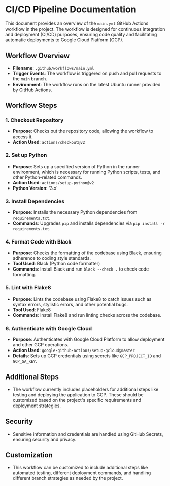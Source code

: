 # CI/CD Pipeline Documentation

This document provides an overview of the `main.yml` GitHub Actions workflow in the project. The workflow is designed for continuous integration and deployment (CI/CD) purposes, ensuring code quality and facilitating automatic deployments to Google Cloud Platform (GCP).

## Workflow Overview

- **Filename**: `.github/workflows/main.yml`
- **Trigger Events**: The workflow is triggered on push and pull requests to the `main` branch.
- **Environment**: The workflow runs on the latest Ubuntu runner provided by GitHub Actions.

## Workflow Steps

### 1. Checkout Repository

- **Purpose**: Checks out the repository code, allowing the workflow to access it.
- **Action Used**: `actions/checkout@v2`

### 2. Set up Python

- **Purpose**: Sets up a specified version of Python in the runner environment, which is necessary for running Python scripts, tests, and other Python-related commands.
- **Action Used**: `actions/setup-python@v2`
- **Python Version**: '3.x'

### 3. Install Dependencies

- **Purpose**: Installs the necessary Python dependencies from `requirements.txt`.
- **Commands**: Upgrades `pip` and installs dependencies via `pip install -r requirements.txt`.

### 4. Format Code with Black

- **Purpose**: Checks the formatting of the codebase using Black, ensuring adherence to coding style standards.
- **Tool Used**: Black (Python code formatter)
- **Commands**: Install Black and run `black --check .` to check code formatting.

### 5. Lint with Flake8

- **Purpose**: Lints the codebase using Flake8 to catch issues such as syntax errors, stylistic errors, and other potential bugs.
- **Tool Used**: Flake8
- **Commands**: Install Flake8 and run linting checks across the codebase.

### 6. Authenticate with Google Cloud

- **Purpose**: Authenticates with Google Cloud Platform to allow deployment and other GCP operations.
- **Action Used**: `google-github-actions/setup-gcloud@master`
- **Details**: Sets up GCP credentials using secrets like `GCP_PROJECT_ID` and `GCP_SA_KEY`.

## Additional Steps

- The workflow currently includes placeholders for additional steps like testing and deploying the application to GCP. These should be customized based on the project's specific requirements and deployment strategies.

## Security

- Sensitive information and credentials are handled using GitHub Secrets, ensuring security and privacy.

## Customization

- This workflow can be customized to include additional steps like automated testing, different deployment commands, and handling different branch strategies as needed by the project.
